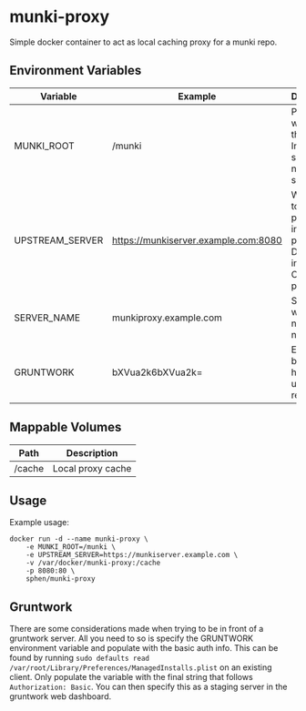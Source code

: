# munki-proxy

Simple docker container to act as local caching proxy for a munki repo.

## Environment Variables

Variable | Example | Description
--- | --- | ---
MUNKI_ROOT | /munki | Path from web root to the repo. Include first slash. Do not end in a slash.
UPSTREAM_SERVER | https://munkiserver.example.com:8080 | Web server to be proxied including protocol. Do not end in slash. Can include port
SERVER_NAME | munkiproxy.example.com | Set proxy web server name if needed.
GRUNTWORK | bXVua2k6bXVua2k= | Encoded basic auth header for upstream repo

## Mappable Volumes

Path | Description
--- | ---
/cache | Local proxy cache

## Usage

Example usage:

```
docker run -d --name munki-proxy \
	-e MUNKI_ROOT=/munki \
	-e UPSTREAM_SERVER=https://munkiserver.example.com \
	-v /var/docker/munki-proxy:/cache
	-p 8080:80 \
	sphen/munki-proxy
```

## Gruntwork

There are some considerations made when trying to be in front of a gruntwork server.  All you need to so is specify the GRUNTWORK environment variable and populate with the basic auth info.  This can be found by running `sudo defaults read /var/root/Library/Preferences/ManagedInstalls.plist` on an existing client.  Only populate the variable with the final string that follows `Authorization: Basic`.  You can then specify this as a staging server in the gruntwork web dashboard.